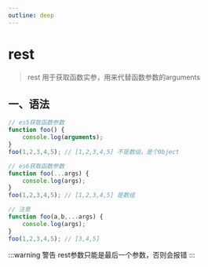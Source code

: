 ```yaml
---
outline: deep
---
```


# rest

> rest 用于获取函数实参，用来代替函数参数的arguments

## 一、语法
```js
// es5获取函数参数
function foo() {
    console.log(arguments);
}
foo(1,2,3,4,5); // [1,2,3,4,5] 不是数组，是个Object

// es6获取函数参数
function foo(...args) {
    console.log(args);
}
foo(1,2,3,4,5); // [1,2,3,4,5] 是数组

// 注意
function foo(a,b,...args) {
    console.log(args);
}
foo(1,2,3,4,5); // [3,4,5]
```
:::warning 警告
rest参数只能是最后一个参数，否则会报错
:::
